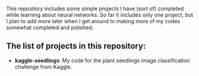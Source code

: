 This repository includes some simple projects I have (sort of) completed while learning about neural networks. So far
it includes only one project, but I plan to add more later when I get around to making more of my codes somewhat completed
and polished.

## The list of projects in this repository:

* **kaggle-seedlings**: My code for the plant seedlings image classification challenge from Kaggle.
